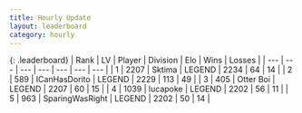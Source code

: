```yaml
---
title: Hourly Update
layout: leaderboard
category: hourly
---
```


{: .leaderboard}
| Rank | LV | Player | Division | Elo | Wins | Losses |
| --- | --- | --- | --- | --- | --- | --- |
| <span data-change="1">1</span> | 2207 | <span title="ID: 353063">Sktima</span> | LEGEND | <span data-change="0">2234</span> | <span data-change="0">64</span> | <span data-change="0">14</span> |
| <span data-change="-1">2</span> | 589 | <span title="ID: 415713">ICanHasDorito</span> | LEGEND | <span data-change="-9">2229</span> | <span data-change="1">113</span> | <span data-change="1">49</span> |
| <span data-change="3">3</span> | 405 | <span title="ID: 219732">Otter Boi</span> | LEGEND | <span data-change="7">2207</span> | <span data-change="1">60</span> | <span data-change="0">15</span> |
| <span data-change="-1">4</span> | 1039 | <span title="ID: 41925">lucapoke</span> | LEGEND | <span data-change="0">2202</span> | <span data-change="0">56</span> | <span data-change="0">11</span> |
| <span data-change="-1">5</span> | 963 | <span title="ID: 402846">SparingWasRight</span> | LEGEND | <span data-change="0">2202</span> | <span data-change="0">50</span> | <span data-change="0">14</span> |